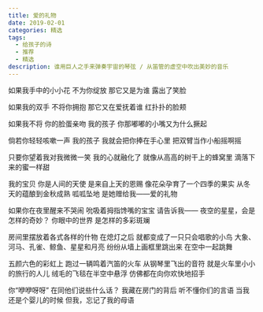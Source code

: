 ```yaml
---
title: 爱的礼物
date: 2019-02-01
categories: 精选
tags:
  - 给孩子的诗
  - 推荐
  - 精选
description: 谁用巨人之手来弹奏宇宙的琴弦 / 从笛管的虚空中吹出美妙的音乐
---
```

 
如果我手中的小小花
不为你绽放
那它又是为谁
露出了笑脸
<!--more-->
如果我的双手
不将你拥抱
那它又在爱抚着谁
红扑扑的脸颊

如果我不将
你的脸蛋亲吻
我的孩子
你那嘟嘟的小嘴又为什么撅起

倘若你轻轻咳嗽一声
我的孩子
我就会把你捧在手心里
把双臂当作小船摇啊摇

只要你望着我对我微微一笑
我的心就融化了
就像从高高的树干上的蜂窝里
滴落下来的蜜一样甜

我的宝贝
你是人间的天使
是来自上天的恩赐
像花朵孕育了一个四季的果实
从冬天的蕴酿到金秋成熟
呱呱坠地
是她赠给我——爱的礼物

如果你在夜里醒来不哭闹
吮吸着拇指馋嘴的宝宝
请告诉我——
夜空的星星，会是怎样的奇妙？
你眼中的世界
是怎样的多彩斑斓

房间里摆放着各式各样的什物
在熄灯之后
就都变成了一只只会唱歌的小鸟
大象、河马、孔雀、鲸鱼、星星和月亮
纷纷从墙上画框里跳出来
在空中一起跳舞

五颜六色的彩虹上
跑过一辆鸣着汽笛的火车
从钢琴里飞出的音符
就是火车里小小的旅行的人儿
绒毛的飞毯在半空中悬浮
仿佛都在向你欢快地招手

你“咿咿呀呀”
在同他们说些什么话？
我藏在房门的背后
听不懂你们的言语
当我还是个婴儿的时候
但我，忘记了我的母语